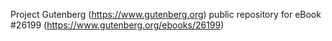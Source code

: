 Project Gutenberg (https://www.gutenberg.org) public repository for eBook #26199 (https://www.gutenberg.org/ebooks/26199)
